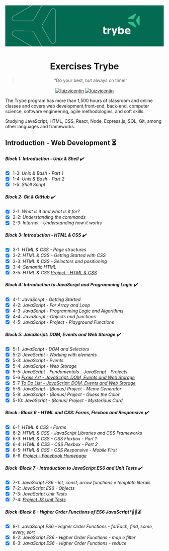 <h1 align="center">
    <img alt="Trybe" src="https://github.com/luizvicentin/trybe-exercises/blob/master/trybe_logo_new.jpeg" />
</h1>

<h1 align="center"> Exercises Trybe </h1> 

<blockquote align="center">“Do your best, but always on time!”</blockquote>

<p align="center">
<a href="https://twitter.com/LuizFVicentin" target="blank"><img align="center" src="https://cdn.jsdelivr.net/npm/simple-icons@3.0.1/icons/twitter.svg" alt="luizvicentin" height="20" width="20" /></a>
<a href="https://linkedin.com/in/luizvicentin" target="blank"><img align="center" src="https://cdn.jsdelivr.net/npm/simple-icons@3.0.1/icons/linkedin.svg" alt="luizvicentin" height="20" width="20" /></a>
</p>

 The Trybe program has more than 1,500 hours of classroom and online classes and covers web development,front-end, back-end, computer science, software engineering, agile methodologies, and soft skills.

 Studying JavaScript, HTML, CSS, React, Node, Express.js, SQL, Git, among other languages and frameworks.

 ## Introduction - Web Development :hourglass_flowing_sand:
##### Block 1: Introduction - Unix & Shell :heavy_check_mark:
- [x] 1-3: *Unix & Bash - Part 1*
- [x] 1-4: *Unix & Bash - Part 2*
- [x] 1-5: *Shell Script*
##### Block 2: Git & GitHub :heavy_check_mark:
- [x] 2-1: *What is it and what is it for?*
- [x] 2-2: *Understanding the commands*
- [x] 2-3: *Internet - Understanding how it works*
##### Block 3: Introduction - HTML & CSS :heavy_check_mark:
- [x] 3-1: *HTML & CSS - Page structures*
- [x] 3-2: *HTML & CSS - Getting Started with CSS*
- [x] 3-3: *HTML & CSS - Selectors and positioning*
- [x] 3-4: *Semantic HTML* 
- [x] 3-5: *HTML & CSS  [Project - HTML & CSS](https://luizvicentin.github.io/portfolioWeb/)* 
##### Block 4: Introduction to JavaScript and Programming Logic :heavy_check_mark:
- [x] 4-1: *JavaScript - Getting Started*
- [x] 4-2: *JavaScript - For Array and Loop*
- [x] 4-3: *JavaScript - Programming Logic and Algorithms*
- [x] 4-4: *JavaScript - Objects and functions*
- [x] 4-5: *JavaScript - Project - Playground Functions*
##### Block 5: JavaScript: DOM, Events and Web Storage :heavy_check_mark:
- [x] 5-1: *JavaScript - DOM and Selectors*
- [x] 5-2: *JavaScript - Working with elements*
- [x] 5-3: *JavaScript - Events*
- [x] 5-4: *JavaScript - Web Storage*
- [x] 5-5: *JavaScript - Fundamentals - JavaScript - Projects*
- [x] 5-6 *[Pixels Art - JavaScript: DOM, Events and Web Storage](https://github.com/tryber/sd-09-project-pixels-art/tree/luizvicentin-project-pixel-art)*
- [x] 5-7 *[To Do List - JavaScript: DOM, Events and Web Storage](https://github.com/tryber/sd-09-project-todo-list/tree/luizvicentin-todo-list-project)*
- [x] 5-8: *JavaScript - (Bonus) Project - Meme Generator*
- [x] 5-9: *JavaScript - (Bonus) Project - Guess the Color*
- [x] 5-10: *JavaScript - (Bonus) Project - Mysterious Card*
##### Block : Block 6 - HTML and CSS: Forms, Flexbox and Responsive :heavy_check_mark:
- [x] 6-1: *HTML & CSS - Forms*
- [x] 6-2: *HTML & CSS - JavaScript Libraries and CSS Frameworks*
- [x] 6-3: *HTML & CSS - CSS Flexbox - Part 1*
- [x] 6-4: *HTML & CSS - CSS Flexbox - Part 2*
- [x] 6-5: *HTML & CSS - CSS Responsive - Mobile First*
- [x] 6-6: *[Project - Facebook Homepage](https://github.com/tryber/sd-09-project-facebook-signup/tree/luizvicentin-facebook-project)*
##### Block :Block 7 - Introduction to JavaScript ES6 and Unit Tests :heavy_check_mark:
- [x] 7-1: *JavaScript ES6 - let, const, arrow functions e template literals*
- [x] 7-2: *JavaScript ES6 - Objects*
- [x] 7-3: *JavaScript Unit Tests*
- [x] 7-4: *[Project JS Unit Tests](https://github.com/tryber/sd-09-project-js-unit-tests/tree/luizvicentin-js-unit-tests)* 
##### Block :Block 8 - Higher Order Functions of ES6 JavaScript*:man_technologist::hourglass_flowing_sand:
- [x] 8-1: *JavaScript ES6 - Higher Order Functions - forEach, find, some, every, sort*
- [x] 8-2: *JavaScript ES6 - Higher Order Functions - map e filter*
- [x] 8-3: *JavaScript ES6 - Higher Order Functions - reduce*

